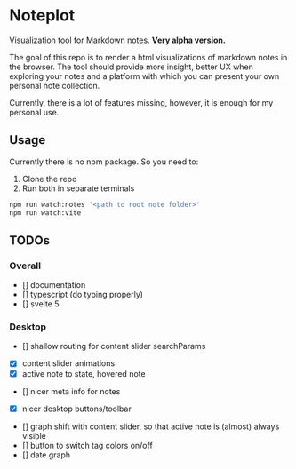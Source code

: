 # Noteplot

Visualization tool for Markdown notes. **Very alpha version.**

The goal of this repo is to render a html visualizations of markdown notes in
the browser. The tool should provide more insight, better UX when exploring your
notes and a platform with which you can present your own personal note
collection.

Currently, there is a lot of features missing, however, it is enough for my
personal use.

## Usage

Currently there is no npm package. So you need to:

1. Clone the repo
2. Run both in separate terminals

```bash
npm run watch:notes '<path to root note folder>'
npm run watch:vite
```

## TODOs

### Overall

- [] documentation
- [] typescript (do typing properly)
- [] svelte 5

### Desktop

- [] shallow routing for content slider searchParams
- [x] content slider animations
- [x] active note to state, hovered note
- [] nicer meta info for notes
- [x] nicer desktop buttons/toolbar
- [] graph shift with content slider, so that active note is (almost) always visible
- [] button to switch tag colors on/off
- [] date graph
